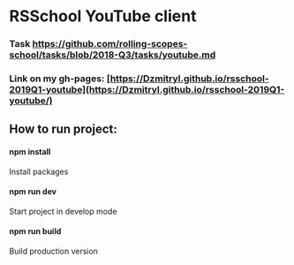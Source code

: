 # RSSchool YouTube client

### Task https://github.com/rolling-scopes-school/tasks/blob/2018-Q3/tasks/youtube.md

### Link on my gh-pages: [https://DzmitryI.github.io/rsschool-2019Q1-youtube](https://DzmitryI.github.io/rsschool-2019Q1-youtube/)

## How to run project:
#### npm install
Install packages

#### npm run dev
Start project in develop mode

#### npm run build
Build production version
